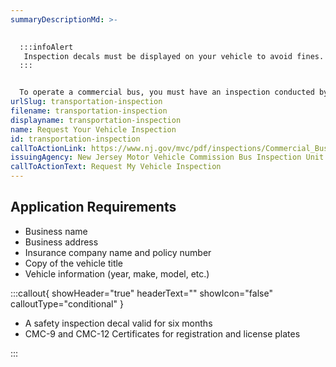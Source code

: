 ```yaml
---
summaryDescriptionMd: >-
  

  :::infoAlert 
   Inspection decals must be displayed on your vehicle to avoid fines.
  :::


  To operate a commercial bus, you must have an inspection conducted by the New Jersey Motor Vehicle Commission Bus Inspection Unit. Once your application is reviewed, you will be contacted by an inspector to schedule an inspection date.
urlSlug: transportation-inspection
filename: transportation-inspection
displayname: transportation-inspection
name: Request Your Vehicle Inspection
id: transportation-inspection
callToActionLink: https://www.nj.gov/mvc/pdf/inspections/Commercial_Bus_Application.pdf
issuingAgency: New Jersey Motor Vehicle Commission Bus Inspection Unit
callToActionText: Request My Vehicle Inspection
---
```

## Application Requirements

* Business name
* Business address
* Insurance company name and policy number
* Copy of the vehicle title
* Vehicle information (year, make, model, etc.)

:::callout{ showHeader="true" headerText="" showIcon="false" calloutType="conditional" }

* A safety inspection decal valid for six months
* CMC-9 and CMC-12 Certificates for registration and license plates

:::